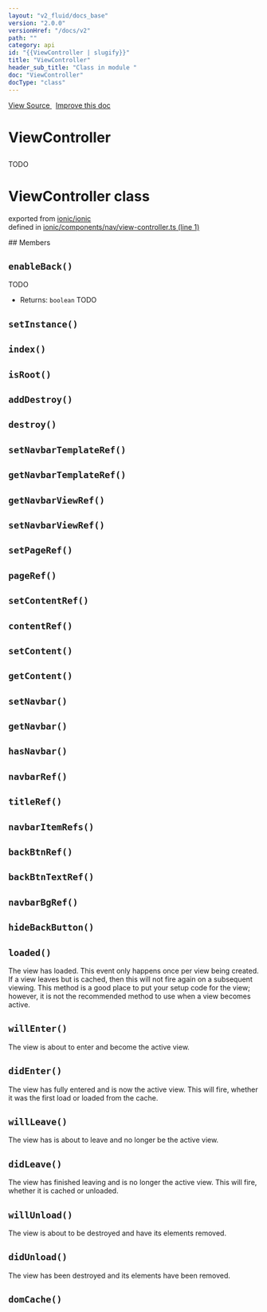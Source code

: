 ```yaml
---
layout: "v2_fluid/docs_base"
version: "2.0.0"
versionHref: "/docs/v2"
path: ""
category: api
id: "{{ViewController | slugify}}"
title: "ViewController"
header_sub_title: "Class in module "
doc: "ViewController"
docType: "class"
---
```



<div class="improve-docs">
  <a href='http://github.com/driftyco/ionic2/tree/master/ionic/components/nav/view-controller.ts#L0'>
    View Source
  </a>
  &nbsp;
  <a href='http://github.com/driftyco/ionic2/edit/master/ionic/components/nav/view-controller.ts#L0'>
    Improve this doc
  </a>
</div>




<h1 class="api-title">

  ViewController



</h1>





<p>TODO</p>


<h1 class="class export">ViewController <span class="type">class</span></h1>
<p class="module">exported from <a href='undefined'>ionic/ionic</a><br/>
defined in <a href="https://github.com/driftyco/ionic2/tree/master/ionic/components/nav/view-controller.ts#L1-L212">ionic/components/nav/view-controller.ts (line 1)</a>
</p>
## Members

<div id="enableBack"></div>
<h2>
  <code>enableBack()</code>

</h2>

TODO






* Returns: 
  <code>boolean</code> TODO




<div id="setInstance"></div>
<h2>
  <code>setInstance()</code>

</h2>












<div id="index"></div>
<h2>
  <code>index()</code>

</h2>












<div id="isRoot"></div>
<h2>
  <code>isRoot()</code>

</h2>












<div id="addDestroy"></div>
<h2>
  <code>addDestroy()</code>

</h2>












<div id="destroy"></div>
<h2>
  <code>destroy()</code>

</h2>












<div id="setNavbarTemplateRef"></div>
<h2>
  <code>setNavbarTemplateRef()</code>

</h2>












<div id="getNavbarTemplateRef"></div>
<h2>
  <code>getNavbarTemplateRef()</code>

</h2>












<div id="getNavbarViewRef"></div>
<h2>
  <code>getNavbarViewRef()</code>

</h2>












<div id="setNavbarViewRef"></div>
<h2>
  <code>setNavbarViewRef()</code>

</h2>












<div id="setPageRef"></div>
<h2>
  <code>setPageRef()</code>

</h2>












<div id="pageRef"></div>
<h2>
  <code>pageRef()</code>

</h2>












<div id="setContentRef"></div>
<h2>
  <code>setContentRef()</code>

</h2>












<div id="contentRef"></div>
<h2>
  <code>contentRef()</code>

</h2>












<div id="setContent"></div>
<h2>
  <code>setContent()</code>

</h2>












<div id="getContent"></div>
<h2>
  <code>getContent()</code>

</h2>












<div id="setNavbar"></div>
<h2>
  <code>setNavbar()</code>

</h2>












<div id="getNavbar"></div>
<h2>
  <code>getNavbar()</code>

</h2>












<div id="hasNavbar"></div>
<h2>
  <code>hasNavbar()</code>

</h2>












<div id="navbarRef"></div>
<h2>
  <code>navbarRef()</code>

</h2>












<div id="titleRef"></div>
<h2>
  <code>titleRef()</code>

</h2>












<div id="navbarItemRefs"></div>
<h2>
  <code>navbarItemRefs()</code>

</h2>












<div id="backBtnRef"></div>
<h2>
  <code>backBtnRef()</code>

</h2>












<div id="backBtnTextRef"></div>
<h2>
  <code>backBtnTextRef()</code>

</h2>












<div id="navbarBgRef"></div>
<h2>
  <code>navbarBgRef()</code>

</h2>












<div id="hideBackButton"></div>
<h2>
  <code>hideBackButton()</code>

</h2>












<div id="loaded"></div>
<h2>
  <code>loaded()</code>

</h2>

The view has loaded. This event only happens once per view being
created. If a view leaves but is cached, then this will not
fire again on a subsequent viewing. This method is a good place
to put your setup code for the view; however, it is not the
recommended method to use when a view becomes active.











<div id="willEnter"></div>
<h2>
  <code>willEnter()</code>

</h2>

The view is about to enter and become the active view.











<div id="didEnter"></div>
<h2>
  <code>didEnter()</code>

</h2>

The view has fully entered and is now the active view. This
will fire, whether it was the first load or loaded from the cache.











<div id="willLeave"></div>
<h2>
  <code>willLeave()</code>

</h2>

The view has is about to leave and no longer be the active view.











<div id="didLeave"></div>
<h2>
  <code>didLeave()</code>

</h2>

The view has finished leaving and is no longer the active view. This
will fire, whether it is cached or unloaded.











<div id="willUnload"></div>
<h2>
  <code>willUnload()</code>

</h2>

The view is about to be destroyed and have its elements removed.











<div id="didUnload"></div>
<h2>
  <code>didUnload()</code>

</h2>

The view has been destroyed and its elements have been removed.











<div id="domCache"></div>
<h2>
  <code>domCache()</code>

</h2>












